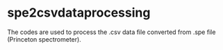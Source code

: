 # spe2csvdataprocessing

The codes are used to process the .csv data file converted from .spe file (Princeton spectrometer).

